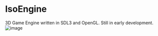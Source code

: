 # IsoEngine
3D Game Engine written in SDL3 and OpenGL.
Still in early development.
![image](https://github.com/user-attachments/assets/44779fe0-dd1f-4f1f-9378-3aea5a981132)
